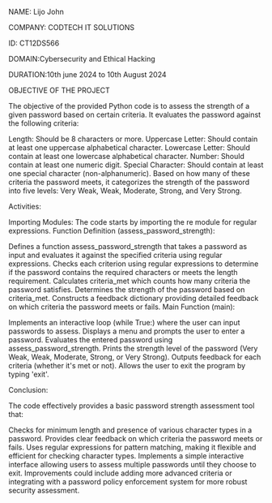 NAME: Lijo John

COMPANY: CODTECH IT SOLUTIONS

ID: CT12DS566

DOMAIN:Cybersecurity and Ethical Hacking

DURATION:10th june 2024 to 10th August 2024

OBJECTIVE OF THE PROJECT

The objective of the provided Python code is to assess the strength of a given password based on certain criteria. It evaluates the password against the following criteria:

Length: Should be 8 characters or more.
Uppercase Letter: Should contain at least one uppercase alphabetical character.
Lowercase Letter: Should contain at least one lowercase alphabetical character.
Number: Should contain at least one numeric digit.
Special Character: Should contain at least one special character (non-alphanumeric).
Based on how many of these criteria the password meets, it categorizes the strength of the password into five levels: Very Weak, Weak, Moderate, Strong, and Very Strong.

Activities:

Importing Modules: The code starts by importing the re module for regular expressions.
Function Definition (assess_password_strength):

Defines a function assess_password_strength that takes a password as input and evaluates it against the specified criteria using regular expressions.
Checks each criterion using regular expressions to determine if the password contains the required characters or meets the length requirement.
Calculates criteria_met which counts how many criteria the password satisfies.
Determines the strength of the password based on criteria_met.
Constructs a feedback dictionary providing detailed feedback on which criteria the password meets or fails.
Main Function (main):

Implements an interactive loop (while True:) where the user can input passwords to assess.
Displays a menu and prompts the user to enter a password.
Evaluates the entered password using assess_password_strength.
Prints the strength level of the password (Very Weak, Weak, Moderate, Strong, or Very Strong).
Outputs feedback for each criteria (whether it's met or not).
Allows the user to exit the program by typing 'exit'.

Conclusion:

The code effectively provides a basic password strength assessment tool that:

Checks for minimum length and presence of various character types in a password.
Provides clear feedback on which criteria the password meets or fails.
Uses regular expressions for pattern matching, making it flexible and efficient for checking character types.
Implements a simple interactive interface allowing users to assess multiple passwords until they choose to exit.
Improvements could include adding more advanced criteria or integrating with a password policy enforcement system for more robust security assessment.
